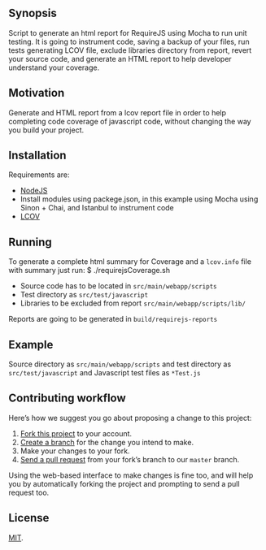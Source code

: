 ## Synopsis

Script to generate an html report for RequireJS using Mocha to run unit testing.
It is going to instrument code, saving a backup of your files, run tests generating LCOV file, exclude libraries directory from report, revert your source code, and generate an HTML report to help developer understand your coverage. 

## Motivation

Generate and HTML report from a lcov report file in order to help completing code coverage of javascript code, without changing the way you build your project.

## Installation

Requirements are:
- [NodeJS][node]
- Install modules using packege.json, in this example using Mocha using Sinon + Chai, and Istanbul to instrument code
- [LCOV][lcov]

[node]: http://nodejs.org/
[lcov]: http://ltp.sourceforge.net/coverage/lcov.php

## Running

To generate a complete html summary for Coverage and a `lcov.info` file with summary just run:
	$ ./requirejsCoverage.sh

- Source code has to be located in `src/main/webapp/scripts` 
- Test directory as `src/test/javascript`
- Libraries to be excluded from report `src/main/webapp/scripts/lib/`

Reports are going to be generated in `build/requirejs-reports`

## Example

Source directory as `src/main/webapp/scripts` and test directory as `src/test/javascript` and Javascript test files as `*Test.js`

## Contributing workflow

Here’s how we suggest you go about proposing a change to this project:

1. [Fork this project][fork] to your account.
2. [Create a branch][branch] for the change you intend to make.
3. Make your changes to your fork.
4. [Send a pull request][pr] from your fork’s branch to our `master` branch.

Using the web-based interface to make changes is fine too, and will help you
by automatically forking the project and prompting to send a pull request too.

[fork]: http://help.github.com/forking/
[branch]: https://help.github.com/articles/creating-and-deleting-branches-within-your-repository
[pr]: http://help.github.com/pull-requests/

## License

[MIT](./LICENSE).
